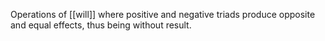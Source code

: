 Operations of [[will]] where positive and negative triads produce opposite and equal effects, thus being without result. 